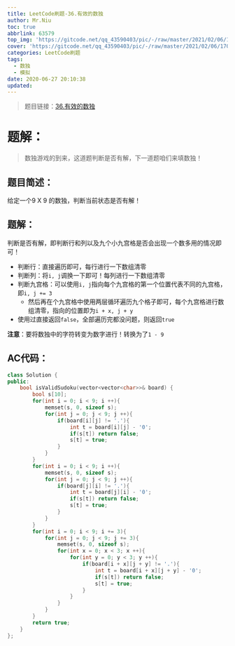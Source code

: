 ```yaml
---
title: LeetCode刷题-36.有效的数独
author: Mr.Niu
toc: true
abbrlink: 63579
top_img: 'https://gitcode.net/qq_43590403/pic/-/raw/master/2021/02/06/170e230f16ed55ce6d4fbee77063566f.png'
cover: 'https://gitcode.net/qq_43590403/pic/-/raw/master/2021/02/06/170e230f16ed55ce6d4fbee77063566f.png'
categories: LeetCode刷题
tags:
  - 数独
  - 模拟
date: 2020-06-27 20:10:38
updated:
---
```


















> 题目链接：[36.有效的数独](https://leetcode-cn.com/problems/valid-sudoku/)



# 题解：



> 数独游戏的到来，这道题判断是否有解，下一道题咱们来填数独！



## 题目简述：

给定一个9 X 9 的数独，判断当前状态是否有解！

## 题解：

判断是否有解，即判断行和列以及九个小九宫格是否会出现一个数多用的情况即可！

- 判断行：直接遍历即可，每行进行一下数组清零
- 判断列：将`i, j`调换一下即可！每列进行一下数组清零
- 判断九宫格：可以使用`i, j`指向每个九宫格的第一个位置代表不同的九宫格，即`i, j += 3`
  - 然后再在个九宫格中使用两层循环遍历九个格子即可，每个九宫格进行数组清零，指向的位置即为`i + x, j + y`
- 使用过直接返回`false`，全部遍历完都没问题，则返回`true`



**注意**：要将数独中的字符转变为数字进行！转换为了`1 - 9`

## AC代码：



```c++
class Solution {
public:
    bool isValidSudoku(vector<vector<char>>& board) {
        bool s[10];
        for(int i = 0; i < 9; i ++){
            memset(s, 0, sizeof s);
            for(int j = 0; j < 9; j ++){
                if(board[i][j] != '.'){
                    int t = board[i][j] - '0';
                    if(s[t]) return false;
                    s[t] = true;
                }
            }
        }
        for(int i = 0; i < 9; i ++){
            memset(s, 0, sizeof s);
            for(int j = 0; j < 9; j ++){
                if(board[j][i] != '.'){
                    int t = board[j][i] - '0';
                    if(s[t]) return false;
                    s[t] = true;
                }
            }
        }
        for(int i = 0; i < 9; i += 3){
            for(int j = 0; j < 9; j += 3){
                memset(s, 0, sizeof s);
                for(int x = 0; x < 3; x ++){
                    for(int y = 0; y < 3; y ++){
                        if(board[i + x][j + y] != '.'){
                            int t = board[i + x][j + y] - '0';
                            if(s[t]) return false;
                            s[t] = true;
                        }
                    }
                }
            }
        }
        return true;
    }
};
```



